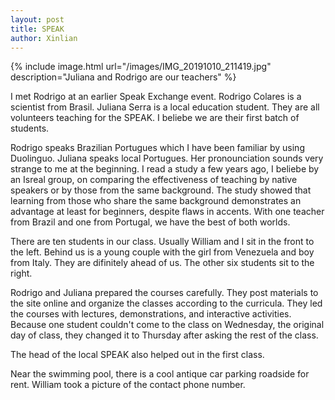 ```yaml
---
layout: post
title: SPEAK
author: Xinlian
---
```


{% include image.html url="/images/IMG_20191010_211419.jpg" description="Juliana and Rodrigo are our teachers" %}

I met Rodrigo at an earlier Speak Exchange event.  Rodrigo Colares is a scientist from Brasil.  Juliana Serra is a local education student.  They are all volunteers teaching for the SPEAK.  I beliebe we are their first batch of students.

Rodrigo speaks Brazilian Portugues which I have been familiar by using Duolinguo.  Juliana speaks local Portugues.  Her pronounciation sounds very strange to me at the beginning.  I read a study a few years ago, I beliebe by an Isreal group, on comparing the effectiveness of teaching by native speakers or by those from the same background.  The study showed that learning from those who share the same background demonstrates an advantage at least for beginners, despite flaws in accents.  With one teacher from Brazil and one from Portugal, we have the best of both worlds.

There are ten students in our class.  Usually William and I sit in the front to the left.  Behind us is a young couple with the girl from Venezuela and boy from Italy.  They are difinitely ahead of us.  The other six students sit to the right.

Rodrigo and Juliana prepared the courses carefully.  They post materials to the site online and organize the classes according to the curricula.  They led the courses with lectures, demonstrations, and interactive activities.  Because one student couldn't come to the class on Wednesday, the original day of class, they changed it to Thursday after asking the rest of the class.

The head of the local SPEAK also helped out in the first class.

Near the swimming pool, there is a cool antique car parking roadside for rent.  William took a picture of the contact phone number.
